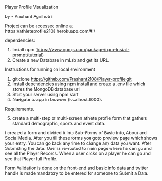 Player Profile Visualization

by - Prashant Agnihotri

Project can be accessed online at https://athleteprofile2108.herokuapp.com/#!/

dependencies:

1. Install npm (https://www.npmjs.com/package/npm-install-prompt/tutorial)
2. Create a new Database in mLab and get its URL.

Instructions for running on local environment

1. git clone https://github.com/Prashant2108/Player-profile.git
2. Install dependencies using npm install and create a .env file which stores the MongoDB database url
3. Start your server using npm start
4. Navigate to app in browser (localhost:8000).

Requirements.

5. create a multi-step or multi-screen athlete profile form that gathers standard demographic, sports and event data.

I created a form and divided it into Sub-Forms of Basic Info, About and Social Media. After you fill these forms you goto preview page which shows your entry.
You can go back any time to change any data you want. After Submitting the data. User is re-routed to main page where he can go and see all the Player Records. When a user clicks on a player he can go and see that Player full Profile.

Form Validation is done on the front-end and basic info data and twitter handle is made mandatory to be entered for someone to Submit a Data.
